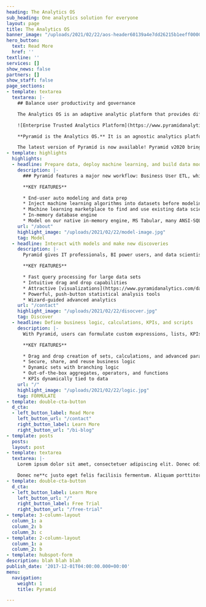```yaml
---
heading: The Analytics OS
sub_heading: One analytics solution for everyone
layout: page
title: The Analytics OS
banner_image: "/uploads/2021/02/22/aos-header60139a4e7dd26215b1eeff00002b9892.jpg"
hero_button:
  text: Read More
  href: ''
textline: ''
services: []
show_news: false
partners: []
show_staff: false
page_sections:
- template: textarea
  textarea: |-
    ## Balance user productivity and governance

    The Analytics OS is an adaptive analytic platform that provides different capabilities and experiences based on user needs and skills, all while managing content as a shared resource. It provides organizations with one analytics solution for everyone, across all user types and skill levels. With the Analytics OS, data leaders can create a universal analytics environment that finally solves _today’s_ analytic needs and prepares the organization for _tomorrow’s_ data and technology challenges.

    ![Enterprise Trusted Analytics Platform](https://www.pyramidanalytics.com/images/default-source/default-album/main_platform.png?sfvrsn=6f97f9c9_0 "Enterprise Trusted Analytics Platform")

    **Pyramid is the Analytics OS.** It is an agnostic analytics platform that can be deployed in any environment and runs on any device. It features six distinct analytics modules (Model, Formulate, Discover, Illustrate, Present, and Publish)—plus an Administrative Console and Content Management System—to deliver a truly universal analytics experience.

    The latest version of Pyramid is now available! Pyramid v2020 brings more people under the analytics tent than ever be
- template: highlights
  highlights:
  - headline: Prepare data, deploy machine learning, and build data models
    description: |-
      ### Pyramid features a major new workflow: Business User ETL, which provides a visual point-and-click environment for fixing, conditioning, and improving simple and blended data sets.

      **KEY FEATURES**

      * End-user auto modeling and data prep
      * Inject machine learning algorithms into datasets before modeling
      * Machine learning marketplace to find and use existing data science algorithms
      * In-memory database engine
      * Model on our native in-memory engine, MS Tabular, many ANSI-SQL compliant databases or a variety of Apache Big Data Engines
    url: "/about"
    highlight_image: "/uploads/2021/02/22/model-image.jpg"
    tag: Model
  - headline: Interact with models and make new discoveries
    description: |-
      Pyramid gives IT professionals, BI power users, and data scientists the power to answer difficult analytic problems with a set of advanced yet easy to use tools.

      **KEY FEATURES**

      * Fast query processing for large data sets
      * Intuitive drag and drop capabilities
      * Attractive [visualizations](https://www.pyramidanalytics.com/data-visualization-examples-in-pyramid)
      * Powerful, push-button statistical analysis tools
      * Wizard-guided advanced analytics
    url: "/contact"
    highlight_image: "/uploads/2021/02/22/disocver.jpg"
    tag: Discover
  - headline: Define business logic, calculations, KPIs, and scripts
    description: |-
      With Pyramid, users can formulate custom expressions, lists, KPIs, parameters, scripts, and custom columns using an intuitive drag and drop interface, and then share and manage these new building blocks for others to use in their own analyses.

      **KEY FEATURES**

      * Drag and drop creation of sets, calculations, and advanced parameters
      * Secure, share, and reuse business logic
      * Dynamic sets with branching logic
      * Out-of-the-box aggregates, operators, and functions
      * KPIs dynamically tied to data
    url: "/"
    highlight_image: "/uploads/2021/02/22/logic.jpg"
    tag: FORMULATE
- template: double-cta-button
  d_cta:
  - left_button_label: Read More
    left_button_url: "/contact"
    right_button_label: Learn More
    right_button_url: "/bi-blog"
- template: posts
  posts: 
  layout: post
- template: textarea
  textarea: |-
    Lorem ipsum dolor sit amet, consectetuer adipiscing elit. Donec odio. Quisque volutpat mattis eros. Nullam malesuada erat ut turpis. Suspendisse urna nibh, viverra non, semper suscipit, posuere a, pede.

    Donec ne**c justo eget felis facilisis fermentum. Aliquam porttitor mauris sit amet orci. Aenean dignissim pellentesque felis.**
- template: double-cta-button
  d_cta:
  - left_button_label: Learn More
    left_button_url: "/"
    right_button_label: Free Trial
    right_button_url: "/free-trial"
- template: 3-column-layout
  column_1: a
  column_2: b
  column_3: c
- template: 2-column-layout
  column_1: a
  column_2: b
- template: hubspot-form
description: blah blah blah
publish_date: '2017-12-01T04:00:00.000+00:00'
menu:
  navigation:
    weight: 1
    title: Pyramid

---
```

